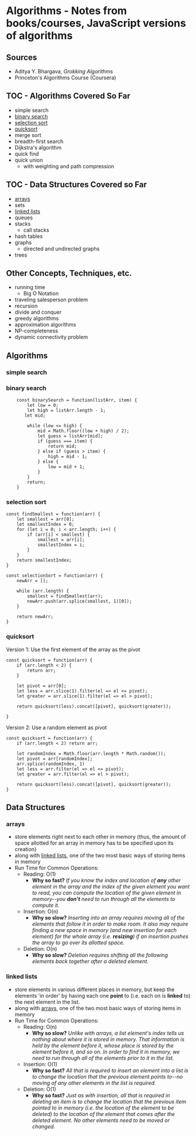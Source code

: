 # Algorithms - Notes from books/courses, JavaScript versions of algorithms 
## Sources
* Aditya Y. Bhargava, *Grokking Algorithms*
* Princeton's Algorithms Course (Coursera)

## TOC - Algorithms Covered So Far
* simple search
* [binary search](#binary-search)
* [selection sort](#selection-sort)
* [quicksort](#quicksort)
* merge sort
* breadth-first search
* Dijkstra's algorithm
* quick find
* quick union
    * with weighting and path compression

## TOC - Data Structures Covered so Far
* [arrays](#arrays)
* sets
* [linked lists](#linked-lists)
* queues
* stacks
    * call stacks
* hash tables
* graphs
    * directed and undirected graphs
* trees

## Other Concepts, Techniques, etc.
* running time
    * Big O Notation
* traveling salesperson problem
* recursion
* divide and conquer
* greedy algorithms
* approximation algorithms
* NP-completeness
* dynamic connectivity problem

## Algorithms

### simple search

### binary search

```
    const binarySearch = function(listArr, item) {
        let low = 0;
        let high = listArr.length - 1;
       let mid;

        while (low <= high) {
            mid = Math.floor((low + high) / 2);
            let guess = listArr[mid];
            if (guess === item) {
                return mid;
            } else if (guess > item) {
                high = mid - 1;
            } else {
                low = mid + 1;
            }
        }
        return;   
    }
```

### selection sort

```
const findSmallest = function(arr) {
    let smallest = arr[0];
    let smallestIndex = 0;
    for (let i = 0; i < arr.length; i++) {
        if (arr[i] < smallest) {
            smallest = arr[i];
            smallestIndex = i;
        }
    }
    return smallestIndex;
}

const selectionSort = function(arr) {
    newArr = [];

    while (arr.length) {
        smallest = findSmallest(arr);
        newArr.push(arr.splice(smallest, 1)[0]);
    }

    return newArr;
}

```

### quicksort

Version 1: Use the first element of the array as the pivot

```
const quicksort = function(arr) {
    if (arr.length < 2) {
        return arr;
    } 
    
    let pivot = arr[0];
    let less = arr.slice(1).filter(el => el <= pivot);
    let greater = arr.slice(1).filter(el => el > pivot);

    return quicksort(less).concat([pivot], quicksort(greater));
    
}

```

Version 2: Use a random element as pivot

```
const quicksort = function(arr) {
    if (arr.length < 2) return arr;
    
    let randomIndex = Math.floor(arr.length * Math.random());
    let pivot = arr[randomIndex];
    arr.splice(randomIndex, 1)
    let less = arr.filter(el => el <= pivot);
    let greater = arr.filter(el => el > pivot);

    return quicksort(less).concat([pivot], quicksort(greater));
}
```


## Data Structures



### arrays
* store elements right next to each other in memory (thus, the amount of space allotted for an array in memory has to be specified upon its creation)
* along with [linked lists](#linked-lists), one of the two most basic ways of storing items in memory
* Run Time for Common Operations:
    * Reading:  O(1)
        * **Why so fast?** *If you know the index and location of **any** other element in the array and the index of the given element you want to read, you can compute the location of the given element in memory--you **don't** need to run through all the elements to compute it.*
    * Insertion: O(n)
        * **Why so slow?** *Inserting into an array requires moving all of the elements that follow it in order to make room. It also may require finding a new space in memory (and new insertion for each element) for the whole array (i.e. **resizing**) if an insertion pushes the array to go over its allotted space.*
    * Deletion: O(n)
        * **Why so slow?** *Deletion requires shifting all the following elements back together after a deleted element.*


### linked lists
* store elements in various different places in memory, but keep the elements 'in order' by having each one **point** to (i.e. each on is **linked** to) the next element in the list.
* along with [arrays](#arrays), one of the two most basic ways of storing items in memory
* Run Time for Common Operations:
    * Reading: O(n)
        * **Why so slow?** *Unlike with arrays, a list element's index tells us nothing about where it is stored in memory. That information is held by the element before it, whose place is stored by the element before it, and so on. In order to find it in memory, we need to run through all of the elements prior to it in the list.*
    * Insertion: O(1)
        * **Why so fast?** *All that is required to insert an element into a list is to change the location that the previous element points to--no moving of any other elements in the list is required.*
    * Deletion: O(1)
        * **Why so fast?** *Just as with insertion, all that is required in deleting an item is to change the location that the previous item pointed to in memory (i.e. the location of the element to be deleted) to the location of the element that comes after the deleted element. No other elements need to be moved or changed.*
